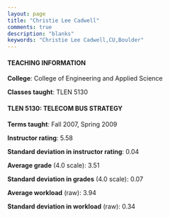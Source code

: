 ```yaml
---
layout: page
title: "Christie Lee Cadwell" 
comments: true
description: "blanks"
keywords: "Christie Lee Cadwell,CU,Boulder"
---
```

<head>
<script src="https://ajax.googleapis.com/ajax/libs/jquery/2.1.3/jquery.min.js"></script>
<script src="https://dl.dropboxusercontent.com/s/pc42nxpaw1ea4o9/highcharts.js?dl=0"></script>
<!-- <script src="../assets/js/highcharts.js"></script> -->
<style type="text/css">@font-face {
	font-family: "Bebas Neue";
	src: url(https://www.filehosting.org/file/details/544349/BebasNeue Regular.otf) format("opentype");
	}
	h1.Bebas { 
		font-family: "Bebas Neue", Verdana, Tahoma;
	}
</style>
</head>
	   
#### TEACHING INFORMATION

**College**: College of Engineering and Applied Science

**Classes taught**: TLEN 5130

#### TLEN 5130: TELECOM BUS STRATEGY

**Terms taught**: Fall 2007, Spring 2009

**Instructor rating**: 5.58

**Standard deviation in instructor rating**: 0.04

**Average grade** (4.0 scale): 3.51

**Standard deviation in grades** (4.0 scale): 0.07

**Average workload** (raw): 3.94

**Standard deviation in workload** (raw): 0.34

